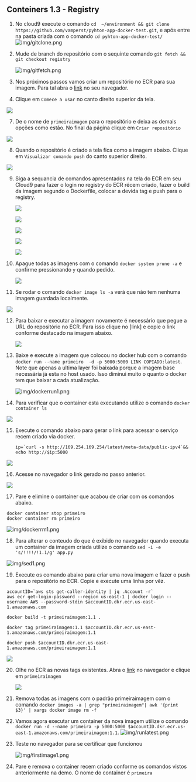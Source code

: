 ## Conteiners 1.3 - Registry

1. No cloud9 execute o comando `cd  ~/environment && git clone https://github.com/vamperst/pyhton-app-docker-test.git`, e após entre na pasta criada com o comando `cd pyhton-app-docker-test/`
![img/gitclone.png](img/gitclone.png)
3. Mude de branch do repositório com o sequinte comando `git fetch && git checkout registry`
   
   ![img/gitfetch.png](img/gitfetch.png)

4. Nos próximos passos vamos criar um repositório no ECR para sua imagem. Para tal abra o [link](https://us-east-1.console.aws.amazon.com/ecr/get-started?region=us-east-1) no seu navegador.
5. Clique em `Comece a usar` no canto direito superior da tela.

![](img/ecr-1.png)

7. De o nome de `primeiraimagem` para o repositório e deixa as demais opções como estão. No final da página clique em `Criar repositório`

![](img/ecr-2.png)

8. Quando o repositório é criado a tela fica como a imagem abaixo. Clique em `Visualizar comando push` do canto superior direito.

![](img/ecr-3.png)

9. Siga a sequancia de comandos apresentados na tela do ECR em seu Cloud9 para fazer o login no registry do ECR récem criado, fazer o build da imagem segundo o Dockerfile, colocar a devida tag e push para o registry.
    
    ![](img/ecr-4.png)

    ![](img/ecr-5.png)

    ![](image/ecr-6.png)

    ![](img/ecr-7.png)

    ![](img/ecr-8.png)

10. Apague todas as imagens com o comando `docker system prune -a` e confirme pressionando `y` quando pedido.
    
    ![](img/prune-1.png)

11. Se rodar o comando `docker image ls -a` verá que não tem nenhuma imagem guardada localmente.

![](img/1.png)

12. Para baixar e executar a imagem novamente é necessário que pegue a URL do repositório no ECR. Para isso clique no [link] e copie o link conforme destacado na imagem abaixo.
    
    ![](img/2.png)

13. Baixe e execute a imagem que colocou no docker hub com o comando `docker run --name primeiro  -d -p 5000:5000 LINK COPIADO:latest`. Note que apenas a ultima layer foi baixada porque a imagem base necessària já esta no host usado. Isso diminui muito o quanto o docker tem que baixar a cada atualização.
   
    ![img/dockerrun1.png](img/dockerrun1.png)

14. Para verificar que o container esta executando utilize o comando `docker container ls`
    
![](img/3.png)

15. Execute o comando abaixo para gerar o link para acessar o serviço recem criado via docker.
    ```
    ip=`curl -s http://169.254.169.254/latest/meta-data/public-ipv4`&& echo http://$ip:5000
    ```
![](img/4.png)

16. Acesse no navegador o link gerado no passo anterior.
    
![](img/5.png)

17. Pare e elimine o container que acabou de criar com os comandos abaixo.
``` shell
docker container stop primeiro
docker container rm primeiro
```
    
![img/dockerrm1.png](img/dockerrm1.png)

18.  Para alterar o conteudo do que é exibido no navegador quando executa um container da imagem criada utilize o comando `sed -i -e 's/!!!!/!1.1/g' app.py`

    
![img/sed1.png](img/sed1.png)

19. Execute os comando abaixo para criar uma nova imagem e fazer o push para o repositório no ECR. Copie e execute uma linha por vêz.

``` shell
accountID=`aws sts get-caller-identity | jq .Account -r`
aws ecr get-login-password --region us-east-1 | docker login --username AWS --password-stdin $accountID.dkr.ecr.us-east-1.amazonaws.com

docker build -t primeiraimagem:1.1 .

docker tag primeiraimagem:1.1 $accountID.dkr.ecr.us-east-1.amazonaws.com/primeiraimagem:1.1

docker push $accountID.dkr.ecr.us-east-1.amazonaws.com/primeiraimagem:1.1

```

![](img/6.png)


20. Olhe no ECR as novas tags existentes. Abra o [link](https://us-east-1.console.aws.amazon.com/ecr/repositories?region=us-east-1) no navegador e clique em `primeiraimagem`
    
    ![](img/7.png)

21.  Remova todas as imagens com o padrão primeiraimagem com o comando `docker images -a | grep "primeiraimagem"| awk '{print $3}' | xargs docker image rm -f`
22. Vamos agora executar um container da nova imagem utilize o comando `docker run -d --name primeira -p 5000:5000 $accountID.dkr.ecr.us-east-1.amazonaws.com/primeiraimagem:1.1`. 
![img/runlatest.png](img/runlatest.png)
23. Teste no navegador para se certificar que funcionou
    
    ![img/firstimage1.png](img/firstimage1.png)
24. Pare e remova o container recem criado conforme os comandos vistos anteriormente na demo. O nome do container é `primeira`

